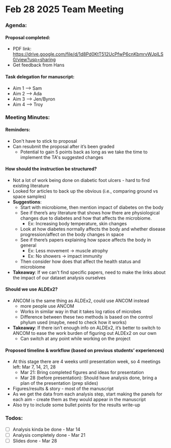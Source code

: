 # Feb 28 2025 Team Meeting

### Agenda:

#### Proposal completed:
- PDF link: https://drive.google.com/file/d/1d8Pd0KtT512UcPfwP6cnKbmrvWJpILS0/view?usp=sharing
- Get feedback from Hans

#### Task delegation for manuscript:
- Aim 1 --> Sam
- Aim 2 --> Ada
- Aim 3 --> Jen/Byron 
- Aim 4 --> Troy

### Meeting Minutes:

#### Reminders:
- Don't have to stick to proposal
- Can resubmit the proposal after it’s been graded
  - Potential to gain 5 points back as long as we take the time to implement the TA's suggested changes

#### How should the instruction be structured?
- Not a lot of work being done on diabetic foot ulcers - hard to find existing literature
- Looked for articles to back up the obvious (i.e., comparing ground vs space samples)
- **Suggestions**:
  - Start with microbiome, then mention impact of diabetes on the body
  - See if there’s any literature that shows how there are physiological changes due to diabetes and how that affects the microbiome.
    - Ex: Increasing body temperature, skin changes
  - Look at how diabetes normally affects the body and whether disease progression/affect on the body changes in space
  - See if there’s papers explaining how space affects the body in general
    - Ex: Less movement → muscle atrophy
    - Ex: No showers → impact immunity
  - Then consider how does that affect the health status and microbiome
- **Takeaway**: If we can't find specific papers, need to make the links about the impact of our dataset analysis ourselves

#### Should we use ALDEx2?
- ANCOM is the same thing as ALDEx2, could use ANCOM instead
  - more people use ANCOM
  - Works in similar way in that it takes log ratios of microbes
  - Difference between these two methods is based on the control phylum used (maybe, need to check how it works)
- **Takeaway**: If there isn’t enough info on ALDEx2, it’s better to switch to ANCOM to ease the work burden of figuring out ALDEx2 on our own
  - Can switch at any point while working on the project

#### Proposed timeline & workflow (based on previous students’ experiences)
- At this stage there are 4 weeks until presentation week, so 4 meetings left: Mar 7, 14, 21, 28
  - Mar 21: Bring completed figures and ideas for presentation
  - Mar 28 (before presentation): Should have analysis done, bring a plan of the presentation (prep slides)
- Figures/results & story - most of the manuscript
- As we get the data from each analysis step, start making the panels for each aim - create them as they would appear in the manuscript
- Also try to include some bullet points for the results write-up

### Todos:
- [ ] Analysis kinda be done - Mar 14
- [ ] Analysis completely done - Mar 21 
- [ ] Slides done - Mar 28
